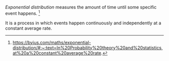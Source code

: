 *Exponential distribution* measures the amount of time until some specific event happens. [^1]

It is a process in which events happen continuously and independently at a constant average rate. 

[^1]: https://byjus.com/maths/exponential-distribution/#:~:text=In%20Probability%20theory%20and%20statistics,at%20a%20constant%20average%20rate.
